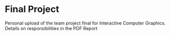 # Final Project
Personal upload of the team project final for Interactive Computer Graphics. Details on responsibilities in the PDF Report

